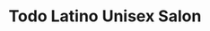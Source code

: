 ---
title: "Todo Latino Unisex Salon"
url: /middletown/todo-latino-unisex-salon/
shop: hairdresser
---